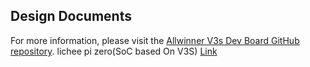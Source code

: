 ## Design Documents
For more information, please visit the [Allwinner V3s Dev Board GitHub repository](https://github.com/diyjack/Allwinner-V3s-Dev-Board).
lichee pi zero(SoC based On V3S) [Link](https://licheepizero.us/)


